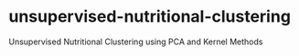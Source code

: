 # unsupervised-nutritional-clustering
Unsupervised Nutritional Clustering using PCA and  Kernel Methods
